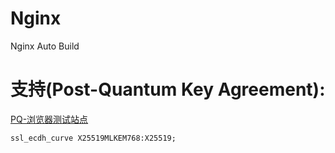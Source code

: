 # Nginx
Nginx Auto Build

# 支持(Post-Quantum Key Agreement):

[PQ-浏览器测试站点](https://pq.cloudflareresearch.com/)

```
ssl_ecdh_curve X25519MLKEM768:X25519;
```
